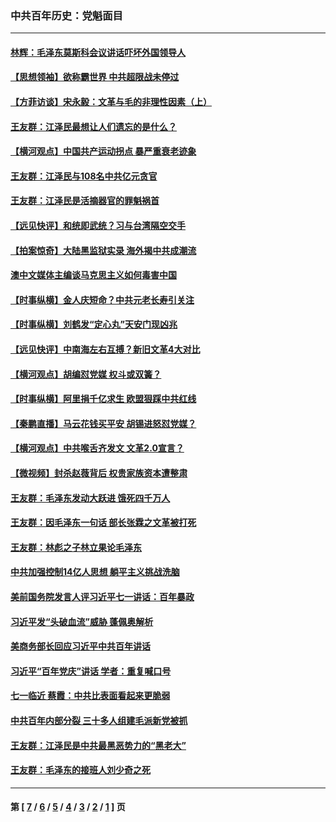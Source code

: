 ### 中共百年历史：党魁面目
---
#### [林辉：毛泽东莫斯科会议讲话吓坏外国领导人](../../pages/nf1176107/n13917931.md?08210430) 
#### [【思想领袖】欲称霸世界 中共超限战未停过](../../pages/nf1176107/n13745142.md?08210430) 
#### [【方菲访谈】宋永毅：文革与毛的非理性因素（上）](../../pages/nf1176107/n13469956.md?08210430) 
#### [王友群：江泽民最想让人们遗忘的是什么？](../../pages/nf1176107/n13408949.md?08210430) 
#### [【横河观点】中国共产运动拐点 暴严重衰老迹象](../../pages/nf1176107/n13388333.md?08210430) 
#### [王友群：江泽民与108名中共亿元贪官](../../pages/nf1176107/n13352358.md?08210430) 
#### [王友群：江泽民是活摘器官的罪魁祸首](../../pages/nf1176107/n13336903.md?08210430) 
#### [【远见快评】和统即武统？习与台湾隔空交手](../../pages/nf1176107/n13297739.md?08210430) 
#### [【拍案惊奇】大陆黑监狱实录 海外揭中共成潮流](../../pages/nf1176107/n13288853.md?08210430) 
#### [澳中文媒体主编谈马克思主义如何毒害中国](../../pages/nf1176107/n13257387.md?08210430) 
#### [【时事纵横】金人庆短命？中共元老长寿引关注](../../pages/nf1176107/n13217934.md?08210430) 
#### [【时事纵横】刘鹤发“定心丸”天安门现凶兆](../../pages/nf1176107/n13215416.md?08210430) 
#### [【远见快评】中南海左右互搏？新旧文革4大对比](../../pages/nf1176107/n13214745.md?08210430) 
#### [【横河观点】胡编怼党媒 权斗或双簧？](../../pages/nf1176107/n13210864.md?08210430) 
#### [【时事纵横】阿里捐千亿求生 欧盟狠踩中共红线](../../pages/nf1176107/n13206431.md?08210430) 
#### [【秦鹏直播】马云花钱买平安 胡锡进怒怼党媒？](../../pages/nf1176107/n13206392.md?08210430) 
#### [【横河观点】中共喉舌齐发文 文革2.0宣言？](../../pages/nf1176107/n13201248.md?08210430) 
#### [【微视频】封杀赵薇背后 权贵家族资本遭整肃](../../pages/nf1176107/n13197798.md?08210430) 
#### [王友群：毛泽东发动大跃进 饿死四千万人](../../pages/nf1176107/n13177158.md?08210430) 
#### [王友群：因毛泽东一句话 部长张霖之文革被打死](../../pages/nf1176107/n13161711.md?08210430) 
#### [王友群：林彪之子林立果论毛泽东](../../pages/nf1176107/n13128622.md?08210430) 
#### [中共加强控制14亿人思想 躺平主义挑战洗脑](../../pages/nf1176107/n13094299.md?08210430) 
#### [美前国务院发言人评习近平七一讲话：百年暴政](../../pages/nf1176107/n13066986.md?08210430) 
#### [习近平发“头破血流”威胁 蓬佩奥解析](../../pages/nf1176107/n13063604.md?08210430) 
#### [美商务部长回应习近平中共百年讲话](../../pages/nf1176107/n13062903.md?08210430) 
#### [习近平“百年党庆”讲话 学者：重复喊口号](../../pages/nf1176107/n13061411.md?08210430) 
#### [七一临近 蔡霞：中共比表面看起来更脆弱](../../pages/nf1176107/n13056418.md?08210430) 
#### [中共百年内部分裂 三十多人组建毛派新党被抓](../../pages/nf1176107/n13044023.md?08210430) 
#### [王友群：江泽民是中共最黑恶势力的“黑老大”](../../pages/nf1176107/n13022180.md?08210430) 
#### [王友群：毛泽东的接班人刘少奇之死](../../pages/nf1176107/n12991772.md?08210430) 

---
#### 第 [ [7](./7.md?08210430) / [6](./6.md?08210430) / [5](./5.md?08210430) / [4](./4.md?08210430) / [3](./3.md?08210430) / [2](./2.md?08210430) / [1](./1.md?08210430) ] 页
